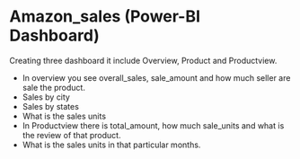 # Amazon_sales (Power-BI Dashboard)

Creating three dashboard it include Overview, Product and Productview.
* In overview you see overall_sales, sale_amount and how much seller are sale the product.
* Sales by city
* Sales by states
* What is the sales units
* In Productview there is total_amount, how much sale_units and what is the review of that product.
* What is the sales units in that particular months.

 

